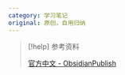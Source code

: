```yaml
---
category: 学习笔记
original: 原创，自用归纳
---
```


> [!help] 参考资料
> 
> [官方中文 - ObsidianPublish](https://publish.obsidian.md/help-zh)